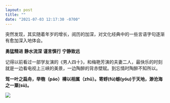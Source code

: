 ```yaml
---
layout: post
title: ""
date: "2021-07-03 12:17:30 -0700"
---
```


突然发现，其实随着年岁的增长，阅历的加深，对文化经典中的一些言语字句逐渐有愈加深入地体会。

**勇猛精进** **静水流深** **谨言慎行** **宁静致远**

记得以前看过一部学友演的《男人四十》，和梅艳芳演的夫妻二人，最快乐的时刻就是一边看电视上三峡的美景，一边陶醉的背赤壁赋。到忘情时陶醉不知所以。

**驾一叶之扁舟，举匏（páo）樽以相属（zhǔ）。寄蜉(fú)蝣(yóu)于天地，渺沧海之一粟(sù)。**

![]({{site.cdnurl}}/assets/yinshui/images/posts/chibifu.jpeg)  
